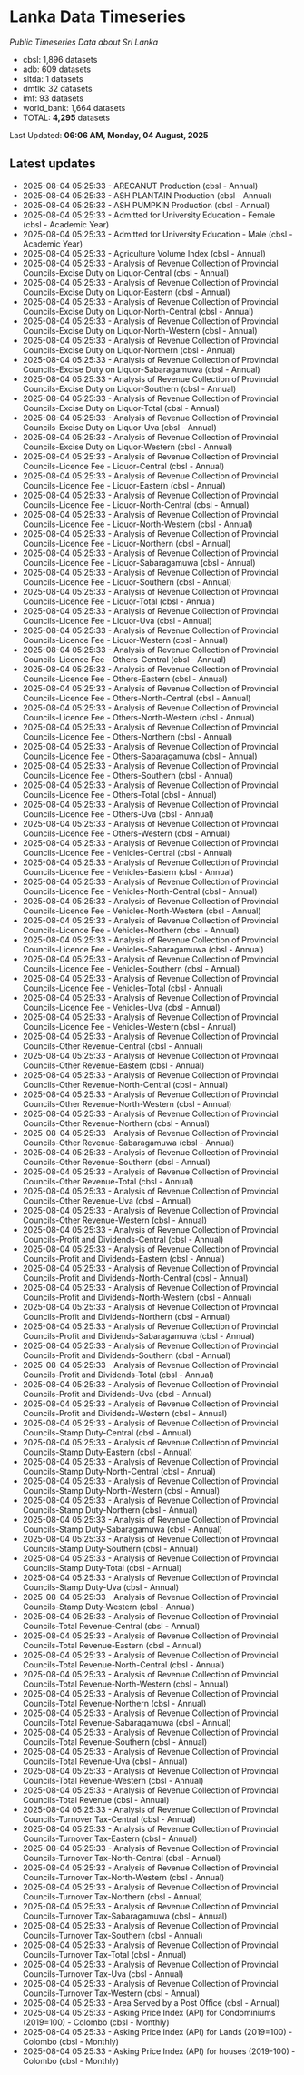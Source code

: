 # Lanka Data Timeseries
*Public Timeseries Data about Sri Lanka*

* cbsl: 1,896 datasets
* adb: 609 datasets
* sltda: 1 datasets
* dmtlk: 32 datasets
* imf: 93 datasets
* world_bank: 1,664 datasets
* TOTAL: **4,295** datasets

Last Updated: **06:06 AM, Monday, 04 August, 2025**

## Latest updates

* 2025-08-04 05:25:33 - ARECANUT Production (cbsl - Annual)
* 2025-08-04 05:25:33 - ASH PLANTAIN Production (cbsl - Annual)
* 2025-08-04 05:25:33 - ASH PUMPKIN Production (cbsl - Annual)
* 2025-08-04 05:25:33 - Admitted for University Education - Female (cbsl - Academic Year)
* 2025-08-04 05:25:33 - Admitted for University Education - Male (cbsl - Academic Year)
* 2025-08-04 05:25:33 - Agriculture Volume Index (cbsl - Annual)
* 2025-08-04 05:25:33 - Analysis of Revenue Collection of Provincial Councils-Excise Duty on Liquor-Central (cbsl - Annual)
* 2025-08-04 05:25:33 - Analysis of Revenue Collection of Provincial Councils-Excise Duty on Liquor-Eastern (cbsl - Annual)
* 2025-08-04 05:25:33 - Analysis of Revenue Collection of Provincial Councils-Excise Duty on Liquor-North-Central (cbsl - Annual)
* 2025-08-04 05:25:33 - Analysis of Revenue Collection of Provincial Councils-Excise Duty on Liquor-North-Western (cbsl - Annual)
* 2025-08-04 05:25:33 - Analysis of Revenue Collection of Provincial Councils-Excise Duty on Liquor-Northern (cbsl - Annual)
* 2025-08-04 05:25:33 - Analysis of Revenue Collection of Provincial Councils-Excise Duty on Liquor-Sabaragamuwa (cbsl - Annual)
* 2025-08-04 05:25:33 - Analysis of Revenue Collection of Provincial Councils-Excise Duty on Liquor-Southern (cbsl - Annual)
* 2025-08-04 05:25:33 - Analysis of Revenue Collection of Provincial Councils-Excise Duty on Liquor-Total (cbsl - Annual)
* 2025-08-04 05:25:33 - Analysis of Revenue Collection of Provincial Councils-Excise Duty on Liquor-Uva (cbsl - Annual)
* 2025-08-04 05:25:33 - Analysis of Revenue Collection of Provincial Councils-Excise Duty on Liquor-Western (cbsl - Annual)
* 2025-08-04 05:25:33 - Analysis of Revenue Collection of Provincial Councils-Licence Fee - Liquor-Central (cbsl - Annual)
* 2025-08-04 05:25:33 - Analysis of Revenue Collection of Provincial Councils-Licence Fee - Liquor-Eastern (cbsl - Annual)
* 2025-08-04 05:25:33 - Analysis of Revenue Collection of Provincial Councils-Licence Fee - Liquor-North-Central (cbsl - Annual)
* 2025-08-04 05:25:33 - Analysis of Revenue Collection of Provincial Councils-Licence Fee - Liquor-North-Western (cbsl - Annual)
* 2025-08-04 05:25:33 - Analysis of Revenue Collection of Provincial Councils-Licence Fee - Liquor-Northern (cbsl - Annual)
* 2025-08-04 05:25:33 - Analysis of Revenue Collection of Provincial Councils-Licence Fee - Liquor-Sabaragamuwa (cbsl - Annual)
* 2025-08-04 05:25:33 - Analysis of Revenue Collection of Provincial Councils-Licence Fee - Liquor-Southern (cbsl - Annual)
* 2025-08-04 05:25:33 - Analysis of Revenue Collection of Provincial Councils-Licence Fee - Liquor-Total (cbsl - Annual)
* 2025-08-04 05:25:33 - Analysis of Revenue Collection of Provincial Councils-Licence Fee - Liquor-Uva (cbsl - Annual)
* 2025-08-04 05:25:33 - Analysis of Revenue Collection of Provincial Councils-Licence Fee - Liquor-Western (cbsl - Annual)
* 2025-08-04 05:25:33 - Analysis of Revenue Collection of Provincial Councils-Licence Fee - Others-Central (cbsl - Annual)
* 2025-08-04 05:25:33 - Analysis of Revenue Collection of Provincial Councils-Licence Fee - Others-Eastern (cbsl - Annual)
* 2025-08-04 05:25:33 - Analysis of Revenue Collection of Provincial Councils-Licence Fee - Others-North-Central (cbsl - Annual)
* 2025-08-04 05:25:33 - Analysis of Revenue Collection of Provincial Councils-Licence Fee - Others-North-Western (cbsl - Annual)
* 2025-08-04 05:25:33 - Analysis of Revenue Collection of Provincial Councils-Licence Fee - Others-Northern (cbsl - Annual)
* 2025-08-04 05:25:33 - Analysis of Revenue Collection of Provincial Councils-Licence Fee - Others-Sabaragamuwa (cbsl - Annual)
* 2025-08-04 05:25:33 - Analysis of Revenue Collection of Provincial Councils-Licence Fee - Others-Southern (cbsl - Annual)
* 2025-08-04 05:25:33 - Analysis of Revenue Collection of Provincial Councils-Licence Fee - Others-Total (cbsl - Annual)
* 2025-08-04 05:25:33 - Analysis of Revenue Collection of Provincial Councils-Licence Fee - Others-Uva (cbsl - Annual)
* 2025-08-04 05:25:33 - Analysis of Revenue Collection of Provincial Councils-Licence Fee - Others-Western (cbsl - Annual)
* 2025-08-04 05:25:33 - Analysis of Revenue Collection of Provincial Councils-Licence Fee - Vehicles-Central (cbsl - Annual)
* 2025-08-04 05:25:33 - Analysis of Revenue Collection of Provincial Councils-Licence Fee - Vehicles-Eastern (cbsl - Annual)
* 2025-08-04 05:25:33 - Analysis of Revenue Collection of Provincial Councils-Licence Fee - Vehicles-North-Central (cbsl - Annual)
* 2025-08-04 05:25:33 - Analysis of Revenue Collection of Provincial Councils-Licence Fee - Vehicles-North-Western (cbsl - Annual)
* 2025-08-04 05:25:33 - Analysis of Revenue Collection of Provincial Councils-Licence Fee - Vehicles-Northern (cbsl - Annual)
* 2025-08-04 05:25:33 - Analysis of Revenue Collection of Provincial Councils-Licence Fee - Vehicles-Sabaragamuwa (cbsl - Annual)
* 2025-08-04 05:25:33 - Analysis of Revenue Collection of Provincial Councils-Licence Fee - Vehicles-Southern (cbsl - Annual)
* 2025-08-04 05:25:33 - Analysis of Revenue Collection of Provincial Councils-Licence Fee - Vehicles-Total (cbsl - Annual)
* 2025-08-04 05:25:33 - Analysis of Revenue Collection of Provincial Councils-Licence Fee - Vehicles-Uva (cbsl - Annual)
* 2025-08-04 05:25:33 - Analysis of Revenue Collection of Provincial Councils-Licence Fee - Vehicles-Western (cbsl - Annual)
* 2025-08-04 05:25:33 - Analysis of Revenue Collection of Provincial Councils-Other Revenue-Central (cbsl - Annual)
* 2025-08-04 05:25:33 - Analysis of Revenue Collection of Provincial Councils-Other Revenue-Eastern (cbsl - Annual)
* 2025-08-04 05:25:33 - Analysis of Revenue Collection of Provincial Councils-Other Revenue-North-Central (cbsl - Annual)
* 2025-08-04 05:25:33 - Analysis of Revenue Collection of Provincial Councils-Other Revenue-North-Western (cbsl - Annual)
* 2025-08-04 05:25:33 - Analysis of Revenue Collection of Provincial Councils-Other Revenue-Northern (cbsl - Annual)
* 2025-08-04 05:25:33 - Analysis of Revenue Collection of Provincial Councils-Other Revenue-Sabaragamuwa (cbsl - Annual)
* 2025-08-04 05:25:33 - Analysis of Revenue Collection of Provincial Councils-Other Revenue-Southern (cbsl - Annual)
* 2025-08-04 05:25:33 - Analysis of Revenue Collection of Provincial Councils-Other Revenue-Total (cbsl - Annual)
* 2025-08-04 05:25:33 - Analysis of Revenue Collection of Provincial Councils-Other Revenue-Uva (cbsl - Annual)
* 2025-08-04 05:25:33 - Analysis of Revenue Collection of Provincial Councils-Other Revenue-Western (cbsl - Annual)
* 2025-08-04 05:25:33 - Analysis of Revenue Collection of Provincial Councils-Profit and Dividends-Central (cbsl - Annual)
* 2025-08-04 05:25:33 - Analysis of Revenue Collection of Provincial Councils-Profit and Dividends-Eastern (cbsl - Annual)
* 2025-08-04 05:25:33 - Analysis of Revenue Collection of Provincial Councils-Profit and Dividends-North-Central (cbsl - Annual)
* 2025-08-04 05:25:33 - Analysis of Revenue Collection of Provincial Councils-Profit and Dividends-North-Western (cbsl - Annual)
* 2025-08-04 05:25:33 - Analysis of Revenue Collection of Provincial Councils-Profit and Dividends-Northern (cbsl - Annual)
* 2025-08-04 05:25:33 - Analysis of Revenue Collection of Provincial Councils-Profit and Dividends-Sabaragamuwa (cbsl - Annual)
* 2025-08-04 05:25:33 - Analysis of Revenue Collection of Provincial Councils-Profit and Dividends-Southern (cbsl - Annual)
* 2025-08-04 05:25:33 - Analysis of Revenue Collection of Provincial Councils-Profit and Dividends-Total (cbsl - Annual)
* 2025-08-04 05:25:33 - Analysis of Revenue Collection of Provincial Councils-Profit and Dividends-Uva (cbsl - Annual)
* 2025-08-04 05:25:33 - Analysis of Revenue Collection of Provincial Councils-Profit and Dividends-Western (cbsl - Annual)
* 2025-08-04 05:25:33 - Analysis of Revenue Collection of Provincial Councils-Stamp Duty-Central (cbsl - Annual)
* 2025-08-04 05:25:33 - Analysis of Revenue Collection of Provincial Councils-Stamp Duty-Eastern (cbsl - Annual)
* 2025-08-04 05:25:33 - Analysis of Revenue Collection of Provincial Councils-Stamp Duty-North-Central (cbsl - Annual)
* 2025-08-04 05:25:33 - Analysis of Revenue Collection of Provincial Councils-Stamp Duty-North-Western (cbsl - Annual)
* 2025-08-04 05:25:33 - Analysis of Revenue Collection of Provincial Councils-Stamp Duty-Northern (cbsl - Annual)
* 2025-08-04 05:25:33 - Analysis of Revenue Collection of Provincial Councils-Stamp Duty-Sabaragamuwa (cbsl - Annual)
* 2025-08-04 05:25:33 - Analysis of Revenue Collection of Provincial Councils-Stamp Duty-Southern (cbsl - Annual)
* 2025-08-04 05:25:33 - Analysis of Revenue Collection of Provincial Councils-Stamp Duty-Total (cbsl - Annual)
* 2025-08-04 05:25:33 - Analysis of Revenue Collection of Provincial Councils-Stamp Duty-Uva (cbsl - Annual)
* 2025-08-04 05:25:33 - Analysis of Revenue Collection of Provincial Councils-Stamp Duty-Western (cbsl - Annual)
* 2025-08-04 05:25:33 - Analysis of Revenue Collection of Provincial Councils-Total Revenue-Central (cbsl - Annual)
* 2025-08-04 05:25:33 - Analysis of Revenue Collection of Provincial Councils-Total Revenue-Eastern (cbsl - Annual)
* 2025-08-04 05:25:33 - Analysis of Revenue Collection of Provincial Councils-Total Revenue-North-Central (cbsl - Annual)
* 2025-08-04 05:25:33 - Analysis of Revenue Collection of Provincial Councils-Total Revenue-North-Western (cbsl - Annual)
* 2025-08-04 05:25:33 - Analysis of Revenue Collection of Provincial Councils-Total Revenue-Northern (cbsl - Annual)
* 2025-08-04 05:25:33 - Analysis of Revenue Collection of Provincial Councils-Total Revenue-Sabaragamuwa (cbsl - Annual)
* 2025-08-04 05:25:33 - Analysis of Revenue Collection of Provincial Councils-Total Revenue-Southern (cbsl - Annual)
* 2025-08-04 05:25:33 - Analysis of Revenue Collection of Provincial Councils-Total Revenue-Uva (cbsl - Annual)
* 2025-08-04 05:25:33 - Analysis of Revenue Collection of Provincial Councils-Total Revenue-Western (cbsl - Annual)
* 2025-08-04 05:25:33 - Analysis of Revenue Collection of Provincial Councils-Total Revenue (cbsl - Annual)
* 2025-08-04 05:25:33 - Analysis of Revenue Collection of Provincial Councils-Turnover Tax-Central (cbsl - Annual)
* 2025-08-04 05:25:33 - Analysis of Revenue Collection of Provincial Councils-Turnover Tax-Eastern (cbsl - Annual)
* 2025-08-04 05:25:33 - Analysis of Revenue Collection of Provincial Councils-Turnover Tax-North-Central (cbsl - Annual)
* 2025-08-04 05:25:33 - Analysis of Revenue Collection of Provincial Councils-Turnover Tax-North-Western (cbsl - Annual)
* 2025-08-04 05:25:33 - Analysis of Revenue Collection of Provincial Councils-Turnover Tax-Northern (cbsl - Annual)
* 2025-08-04 05:25:33 - Analysis of Revenue Collection of Provincial Councils-Turnover Tax-Sabaragamuwa (cbsl - Annual)
* 2025-08-04 05:25:33 - Analysis of Revenue Collection of Provincial Councils-Turnover Tax-Southern (cbsl - Annual)
* 2025-08-04 05:25:33 - Analysis of Revenue Collection of Provincial Councils-Turnover Tax-Total (cbsl - Annual)
* 2025-08-04 05:25:33 - Analysis of Revenue Collection of Provincial Councils-Turnover Tax-Uva (cbsl - Annual)
* 2025-08-04 05:25:33 - Analysis of Revenue Collection of Provincial Councils-Turnover Tax-Western (cbsl - Annual)
* 2025-08-04 05:25:33 - Area Served by a Post Office (cbsl - Annual)
* 2025-08-04 05:25:33 - Asking Price Index (API) for Condominiums (2019=100) - Colombo (cbsl - Monthly)
* 2025-08-04 05:25:33 - Asking Price Index (API) for Lands (2019=100) - Colombo (cbsl - Monthly)
* 2025-08-04 05:25:33 - Asking Price Index (API) for houses (2019-100) - Colombo (cbsl - Monthly)